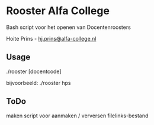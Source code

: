 # Rooster Alfa College
Bash script voor het openen van Docentenroosters

Hoite Prins - hj.prins@alfa-college.nl

## Usage

./rooster [docentcode]


bijvoorbeeld: ./rooster hps


## ToDo
maken script voor aanmaken / verversen filelinks-bestand
